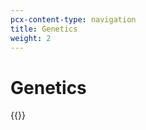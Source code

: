 ```yaml
---
pcx-content-type: navigation
title: Genetics
weight: 2
---
```


# Genetics

{{<directory-listing>}}

